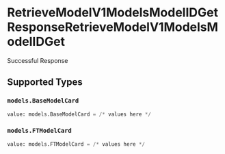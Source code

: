 # RetrieveModelV1ModelsModelIDGetResponseRetrieveModelV1ModelsModelIDGet

Successful Response


## Supported Types

### `models.BaseModelCard`

```python
value: models.BaseModelCard = /* values here */
```

### `models.FTModelCard`

```python
value: models.FTModelCard = /* values here */
```

